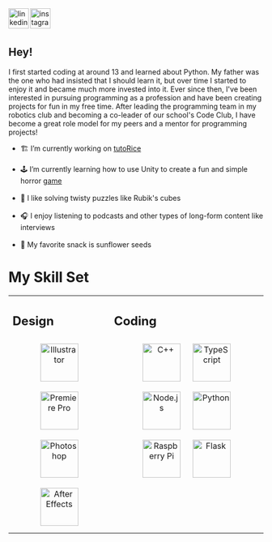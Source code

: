 <a href="https://instagram.com/thehassanali2" target="_blank">
<img src=https://img.shields.io/badge/thehassanali2-E4405F?&style=for-the-badge&logo=instagram&logoColor=white alt=instagram style="margin-bottom: 5px;" height = "40"/>
</a>
<a href="https://www.instagram.com/ldh_codeclub/" target="_blank">
    <img align="left" src=https://img.shields.io/badge/LDH_CodeClub-E4405F?style=for-the-badge&logo=instagram&logoColor=white alt=linkedin style="margin-bottom: 5px;" height="40"/>
  </a>  

<br/>  

## Hey!  
<p>
I first started coding at around 13 and learned about Python. My father was the one who had insisted that I should learn it, but over time I started to enjoy it and became much more invested into it. Ever since then, I've been interested in pursuing programming as a profession and have been creating projects for fun in my free time. After leading the programming team in my robotics club and becoming a co-leader of our school's Code Club, I have become a great role model for my peers and a mentor for programming projects!
</p>

<ul>

<li> 🏗️ I’m currently working on <a href="https://github.com/TheHassanAli2/flappy-bird-ai">tutoRice</a> </li></br>
  

<li> 🕹️ I’m currently learning how to use Unity to create a fun and simple horror <a href="https://github.com/TheHassanAli2/Garden-Out">game</a> </li></br>
  

<li> 🧩 I like solving twisty puzzles like Rubik's cubes </li></br>
  

<li> 🎧 I enjoy listening to podcasts and other types of long-form content like interviews </li></br>
  

<li> 🌻 My favorite snack is sunflower seeds </li> </ul>


# My Skill Set  
<table><tr>
  <td bg="D4AF37" valign="top" width="33%">



## Design  
<div align="center">  
<img style="margin: 10px" src="https://profilinator.rishav.dev/skills-assets/adobe_illustrator-icon.svg" alt="Illustrator" height="75" />  
<img style="margin: 10px" src="https://profilinator.rishav.dev/skills-assets/adobepremierepro.png" alt="Premiere Pro" height="75" />  
<img style="margin: 10px" src="https://profilinator.rishav.dev/skills-assets/photoshop-plain.svg" alt="Photoshop" height="75" />  
<img style="margin: 10px" src="https://profilinator.rishav.dev/skills-assets/aftereffects.png" alt="After Effects" height="75" />  
</div>

</td><td valign="top" width="50%">



## Coding  
<div align="center">  
<img style="margin: 10px" src="https://profilinator.rishav.dev/skills-assets/cplusplus-original.svg" alt="C++" height="75" />  
<img style="margin: 10px" src="https://profilinator.rishav.dev/skills-assets/typescript-original.svg" alt="TypeScript" height="75" />  
<img style="margin: 10px" src="https://profilinator.rishav.dev/skills-assets/nodejs-original-wordmark.svg" alt="Node.js" height="75" />  
<img style="margin: 10px" src="https://profilinator.rishav.dev/skills-assets/python-original.svg" alt="Python" height="75" />  
<img style="margin: 10px" src="https://profilinator.rishav.dev/skills-assets/raspberrypi.png" alt="Raspberry Pi" height="75" />  
<img style="margin: 10px" src="https://profilinator.rishav.dev/skills-assets/flask.png" alt="Flask" height="75" />  
</div>

</td></tr></table>  

<br/>  

  

<br/>  


<br />

